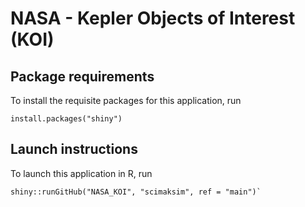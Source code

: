 # NASA - Kepler Objects of Interest (KOI)

## Package requirements

To install the requisite packages for this application, run

```
install.packages("shiny")
```

## Launch instructions

To launch this application in R, run 

```
shiny::runGitHub("NASA_KOI", "scimaksim", ref = "main")`
```